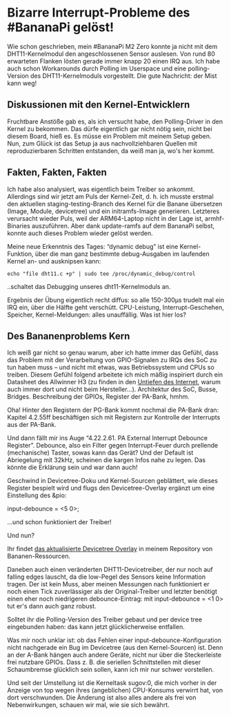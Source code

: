 # Bizarre Interrupt-Probleme des #BananaPi gelöst!

Wie schon geschrieben, mein #BananaPi M2 Zero konnte ja nicht mit dem DHT11-Kernelmodul den angeschlossenen Sensor auslesen. Von rund 80 erwarteten Flanken lösten gerade immer knapp 20 einen IRQ aus. Ich habe auch schon Workarounds durch Polling im Userspace und eine polling-Version des DHT11-Kernelmoduls vorgestellt. Die gute Nachricht: der Mist kann weg!

## Diskussionen mit den Kernel-Entwicklern

Fruchtbare Anstöße gab es, als ich versucht habe, den Polling-Driver in den Kernel zu bekommen. Das dürfe eigentlich gar nicht nötig sein, nicht bei diesem Board, hieß es. Es müsse ein Problem mit meinem Setup geben.
Nun, zum Glück ist das Setup ja aus nachvollziehbaren Quellen mit reproduzierbaren Schritten entstanden, da weiß man ja, wo's her kommt.

##  Fakten, Fakten, Fakten

Ich habe also analysiert, was eigentlich beim Treiber so ankommt. Allerdings sind wir jetzt am Puls der Kernel-Zeit, d. h. ich musste erstmal den aktuellen staging-testing-Branch des Kernel für die Banane übersetzen (Image, Module, devicetree) und ein initramfs-Image generieren. Letzteres verursacht wieder Puls, weil der ARM64-Laptop nicht in der Lage ist, armhf-Binaries auszuführen. Aber dank update-ramfs auf dem BananaPi selbst, konnte auch dieses Problem wieder gelöst werden.

Meine neue Erkenntnis des Tages: “dynamic debug” ist eine Kernel-Funktion, über die man ganz bestimmte debug-Ausgaben im laufenden Kernel an- und ausknipsen kann:

    echo "file dht11.c +p" | sudo tee /proc/dynamic_debug/control

..schaltet das Debugging unseres dht11-Kernelmoduls an.

Ergebnis der Übung eigentlich recht diffus: so alle 150-300µs trudelt mal ein IRQ ein, über die Hälfte geht verschütt.
CPU-Leistung, Interrupt-Geschehen, Speicher, Kernel-Meldungen: alles unauffällig. Was ist hier los?

## Des Bananenproblems Kern

Ich weiß gar nicht so genau warum, aber ich hatte immer das Gefühl, dass das Problem mit der Verarbeitung von GPIO-Signalen zu IRQs des SoC zu tun haben muss – und nicht mit etwas, was Betriebssystem und CPUs so treiben. Diesem Gefühl folgend arbeitete ich mich mäßig inspiriert durch ein Datasheet des Allwinner H3 (zu finden in den [Untiefen des Internet](https://www.mikrocontroller-elektronik.de/dht22-am2302-luftfeuchte-und-temperatursensor/), warum auch immer dort und nicht beim Hersteller...). Architektur des SoC, Busse, Bridges. Beschreibung der GPIOs, Register der PA-Bank, hmhm.

Oha! Hinter den Registern der PG-Bank kommt nochmal die PA-Bank dran: Kapitel 4.2.55ff beschäftigen sich mit Registern zur Kontrolle der Interrupts aus der PA-Bank.

Und dann fällt mir ins Auge “4.22.2.61. PA External Interrupt Debounce Register”. Debounce, also ein Filter gegen Interrupt-Feuer durch prellende (mechanische) Taster, sowas kann das Gerät? Und der Default ist Abriegelung mit 32kHz, scheinen die kargen Infos nahe zu legen. Das könnte die Erklärung sein und war dann auch!

Geschwind in Devicetree-Doku und Kernel-Sourcen geblättert, wie dieses Register bespielt wird und flugs den Devicetree-Overlay ergänzt um eine Einstellung des &pio:

   input-debounce = <5 0>;

...und schon funktioniert der Treiber!

Und nun?

Ihr findet [das aktualisierte Devicetree Overlay](https://github.com/pelzvieh/banana_resources/blob/main/dht11.dts) in meinem Repository von Bananen-Ressourcen.

Daneben auch einen veränderten DHT11-Devicetreiber, der nur noch auf falling edges lauscht, da die low-Pegel des Sensors keine Information tragen. Der ist kein Muss, aber meinen Messungen nach funktioniert er noch einen Tick zuverlässiger als der Original-Treiber und letzter benötigt einen eher noch niedrigeren debounce-Eintrag: mit input-debounce = <1 0> tut er's dann auch ganz robust.

Solltet ihr die Polling-Version des Treiber gebaut und per device tree eingebunden haben: das kann jetzt glücklicherweise entfallen.

Was mir noch unklar ist: ob das Fehlen einer input-debounce-Konfiguration nicht nachgerade ein Bug im Devicetree (aus den Kernel-Sourcen) ist. Denn an der A-Bank hängen auch andere Geräte, nicht nur über die Steckerleiste frei nutzbare GPIOs. Dass z. B. die seriellen Schnittstellen mit dieser Schaumbremse glücklich sein sollen, kann ich mir nur schwer vorstellen.

Und seit der Umstellung ist die Kerneltask sugov:0, die mich vorher in der Anzeige von top wegen ihres (angeblichen) CPU-Konsums verwirrt hat, von dort verschwunden. Die Änderung ist also alles andere als frei von Nebenwirkungen, schauen wir mal, wie sie sich bewährt.

